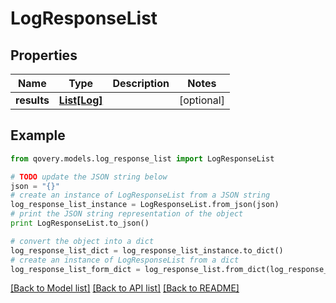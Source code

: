 # LogResponseList


## Properties
Name | Type | Description | Notes
------------ | ------------- | ------------- | -------------
**results** | [**List[Log]**](Log.md) |  | [optional] 

## Example

```python
from qovery.models.log_response_list import LogResponseList

# TODO update the JSON string below
json = "{}"
# create an instance of LogResponseList from a JSON string
log_response_list_instance = LogResponseList.from_json(json)
# print the JSON string representation of the object
print LogResponseList.to_json()

# convert the object into a dict
log_response_list_dict = log_response_list_instance.to_dict()
# create an instance of LogResponseList from a dict
log_response_list_form_dict = log_response_list.from_dict(log_response_list_dict)
```
[[Back to Model list]](../README.md#documentation-for-models) [[Back to API list]](../README.md#documentation-for-api-endpoints) [[Back to README]](../README.md)



